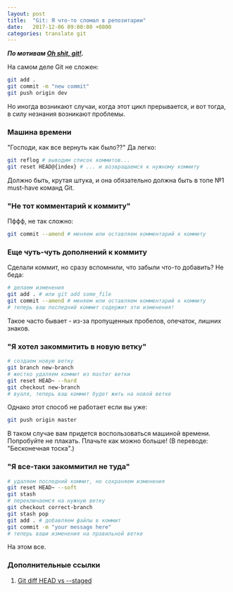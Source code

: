 ```yaml
---
layout: post
title:  "Git: Я что-то сломал в репозитарии"
date:   2017-12-06 09:00:00 +0800
categories: translate git
---
```


***По мотивам [Oh shit, git!](http://ohshitgit.com).***

На самом деле Git не сложен:

```sh
git add .
git commit -m "new commit"
git push origin dev
```

Но иногда возникают случаи, когда этот цикл прерывается, и вот тогда, в силу незнания возникают проблемы.

### Машина времени

"Господи, как все вернуть как было??" Да легко:

```sh
git reflog # выводим список коммитов...
git reset HEAD@{index} # ... и возвращаемся к нужному коммиту
```

Должно быть, крутая штука, и она обязательно должна быть в топе №1 must-have команд Git.

### "Не тот комментарий к коммиту"

Пффф, не так сложно:
```sh
git commit --amend # меняем или оставляем комментарий к коммиту
```

### Еще чуть-чуть дополнений к коммиту

Сделали коммит, но сразу вспомнили, что забыли что-то добавить? Не беда:

```sh
# делаем изменения
git add . # или git add some_file
git commit --amend # меняем или оставляем комментарий к коммиту
# теперь ваш последний коммит содержит эти изменения!
```

Такое часто бывает - из-за пропущенных пробелов, опечаток, лишних знаков.

### "Я хотел закоммитить в новую ветку"

```sh
# создаем новую ветку
git branch new-branch
# жестко удаляем коммит из master ветки
git reset HEAD~ --hard
git checkout new-branch
# вуаля, теперь ваш коммит будет жить на новой ветке
```

Однако этот способ не работает если вы уже:

```sh
git push origin master
```

В таком случае вам придется воспользоваться машиной времени. Попробуйте не плакать. Плачьте как можно больше! (В переводе: "Бесконечная тоска".)

### "Я все-таки закоммитил не туда"

```sh
# удаляем последний коммит, но сохраняем изменения
git reset HEAD~ --soft
git stash
# переключаемся на нужную ветку
git checkout correct-branch
git stash pop
git add . # добавляем файлы в коммит
git commit -m "your message here"
# теперь ваши изменения на правильной ветке
```

На этом все.

### Дополнительные ссылки

1. [Git diff HEAD vs --staged](https://stackoverflow.com/questions/16562121/git-diff-head-vs-staged)